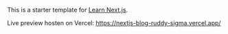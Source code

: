 This is a starter template for [Learn Next.js](https://nextjs.org/learn).

Live preview hosten on Vercel: https://nextjs-blog-ruddy-sigma.vercel.app/
